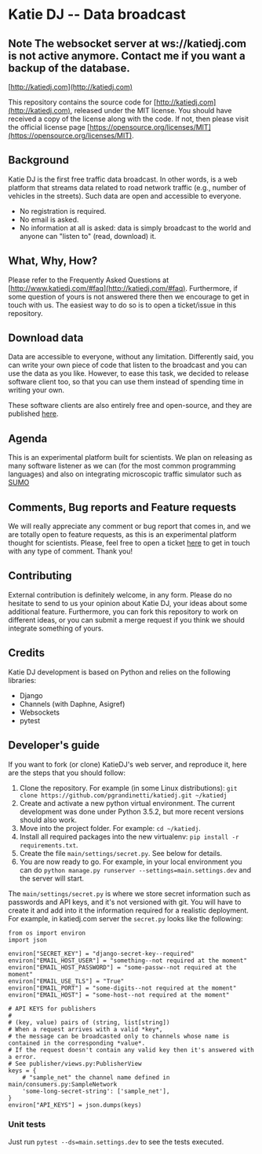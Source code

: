 Katie DJ -- Data broadcast
=============================

## **Note** The websocket server at ws://katiedj.com is not active anymore. Contact me if you want a backup of the database.

[http://katiedj.com](http://katiedj.com)

This repository contains the source code for [http://katiedj.com](http://katiedj.com), released under the MIT license. You should have received a copy of the license along with the code. If not, then please visit the official license page [https://opensource.org/licenses/MIT](https://opensource.org/licenses/MIT).


## Background

Katie DJ is the first free traffic data broadcast. In other words, is a web platform that streams data related to road network traffic (e.g., number of vehicles in the streets). Such data are open and accessible to everyone.

  - No registration is required.
  - No email is asked.
  - No information at all is asked: data is simply broadcast to the world and anyone can "listen to" (read, download) it.


## What, Why, How?

Please refer to the Frequently Asked Questions at [http://www.katiedj.com/#faq](http://katiedj.com/#faq). Furthermore, if some question of yours is not answered there then we encourage to get in touch with us. The easiest way to do so is to open a ticket/issue in this repository.


## Download data

Data are accessible to everyone, without any limitation. Differently said, you can write your own piece of code that listen to the broadcast and you can use the data as you like. However, to ease this task, we decided to release software client too, so that you can use them instead of spending time in writing your own.

These software clients are also entirely free and open-source, and they are published [here](https://github.com/pgrandinetti/katiedj-listeners).


## Agenda

This is an experimental platform built for scientists. We plan on releasing as many software listener as we can (for the most common programming languages) and also on integrating microscopic traffic simulator such as [SUMO](http://sumo.dlr.de/index.html)


## Comments, Bug reports and Feature requests

We will really appreciate any comment or bug report that comes in, and we are totally open to feature requests, as this is an experimental platform thought for scientists. Please, feel free to open a ticket [here](https://github.com/pgrandinetti/katiedj/issues) to get in touch with any type of comment. Thank you!


## Contributing

External contribution is definitely welcome, in any form. Please do no hesitate to send to us your opinion about Katie DJ, your ideas about some additional feature. Furthermore, you can fork this repository to work on different ideas, or you can submit a merge request if you think we should integrate something of yours.


## Credits

Katie DJ development is based on Python and relies on the following libraries:

  - Django
  - Channels (with Daphne, Asigref)
  - Websockets
  - pytest


## Developer's guide

If you want to fork (or clone) KatieDJ's web server, and reproduce it, here are the steps that you should follow:

  1. Clone the repository. For example (in some Linux distributions): `git clone https://github.com/pgrandinetti/katiedj.git ~/katiedj`
  2. Create and activate a new python virtual environment. The current development was done under Python 3.5.2, but more recent versions should also work.
  3. Move into the project folder. For example: `cd ~/katiedj`.
  4. Install all required packages into the new virtualenv: `pip install -r requirements.txt`.
  5. Create the file `main/settings/secret.py`. See below for details.
  6. You are now ready to go. For example, in your local environment you can do `python manage.py runserver --settings=main.settings.dev` and the server will start.


The `main/settings/secret.py` is where we store secret information such as passwords and API keys, and it's not versioned with git. You will have to create it and add into it the information required for a realistic deployment. For example, in katiedj.com server the `secret.py` looks like the following:

```
from os import environ
import json

environ["SECRET_KEY"] = "django-secret-key--required"
environ["EMAIL_HOST_USER"] = "something--not required at the moment"
environ["EMAIL_HOST_PASSWORD"] = "some-passw--not required at the moment"
environ["EMAIL_USE_TLS"] = "True"
environ["EMAIL_PORT"] = "some-digits--not required at the moment"
environ["EMAIL_HOST"] = "some-host--not required at the moment"

# API KEYS for publishers
#
# (key, value) pairs of (string, list[string])
# When a request arrives with a valid *key*,
# the message can be broadcasted only to channels whose name is contained in the corresponding *value*.
# If the request doesn't contain any valid key then it's answered with a error.
# See publisher/views.py:PublisherView
keys = {
    # "sample_net" the channel name defined in main/consumers.py:SampleNetwork
    'some-long-secret-string': ['sample_net'],
}
environ["API_KEYS"] = json.dumps(keys)
```

### Unit tests

Just run `pytest --ds=main.settings.dev` to see the tests executed.
